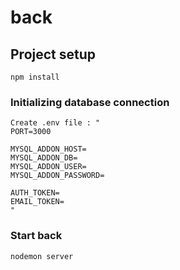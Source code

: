 # back

## Project setup

```
npm install
```

### Initializing database connection

```
Create .env file : "
PORT=3000

MYSQL_ADDON_HOST=
MYSQL_ADDON_DB=
MYSQL_ADDON_USER=
MYSQL_ADDON_PASSWORD=

AUTH_TOKEN=
EMAIL_TOKEN=
"
```

### Start back

```
nodemon server
```
